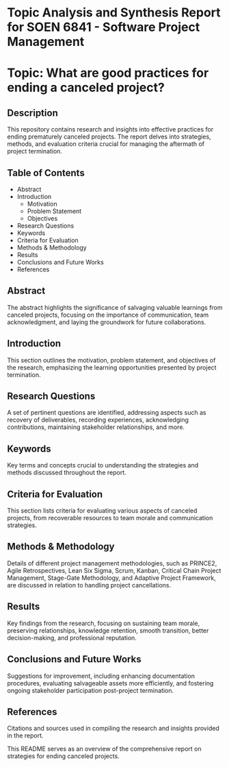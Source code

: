 # Topic Analysis and Synthesis Report for SOEN 6841 - Software Project Management

# Topic: What are good practices for ending a canceled project?

## Description
This repository contains research and insights into effective practices for ending prematurely canceled projects. The report delves into strategies, methods, and evaluation criteria crucial for managing the aftermath of project termination. 

## Table of Contents
- Abstract
- Introduction
    - Motivation
    - Problem Statement
    - Objectives
- Research Questions
- Keywords
- Criteria for Evaluation
- Methods & Methodology
- Results
- Conclusions and Future Works
- References

## Abstract
The abstract highlights the significance of salvaging valuable learnings from canceled projects, focusing on the importance of communication, team acknowledgment, and laying the groundwork for future collaborations.

## Introduction
This section outlines the motivation, problem statement, and objectives of the research, emphasizing the learning opportunities presented by project termination.

## Research Questions
A set of pertinent questions are identified, addressing aspects such as recovery of deliverables, recording experiences, acknowledging contributions, maintaining stakeholder relationships, and more.

## Keywords
Key terms and concepts crucial to understanding the strategies and methods discussed throughout the report.

## Criteria for Evaluation
This section lists criteria for evaluating various aspects of canceled projects, from recoverable resources to team morale and communication strategies.

## Methods & Methodology
Details of different project management methodologies, such as PRINCE2, Agile Retrospectives, Lean Six Sigma, Scrum, Kanban, Critical Chain Project Management, Stage-Gate Methodology, and Adaptive Project Framework, are discussed in relation to handling project cancellations.

## Results
Key findings from the research, focusing on sustaining team morale, preserving relationships, knowledge retention, smooth transition, better decision-making, and professional reputation.

## Conclusions and Future Works
Suggestions for improvement, including enhancing documentation procedures, evaluating salvageable assets more efficiently, and fostering ongoing stakeholder participation post-project termination.

## References
Citations and sources used in compiling the research and insights provided in the report.

This README serves as an overview of the comprehensive report on strategies for ending canceled projects.
